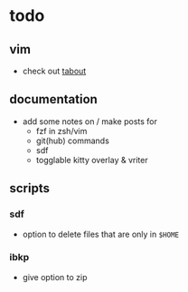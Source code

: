 # todo

## vim

- check out [tabout](https://github.com/abecodes/tabout.nvim)

## documentation

- add some notes on / make posts for
  - fzf in zsh/vim
  - git(hub) commands
  - sdf
  - togglable kitty overlay & vriter

## scripts

### sdf

- option to delete files that are only in `$HOME`

### ibkp

- give option to zip
